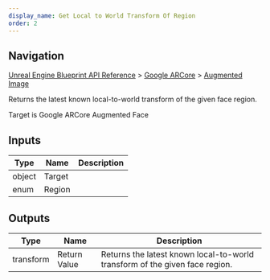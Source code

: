 ```yaml
---
display_name: Get Local to World Transform Of Region
order: 2
---
```

## Navigation

[Unreal Engine Blueprint API Reference](https://dev.epicgames.com/documentation/en-us/unreal-engine/BlueprintAPI) > [Google ARCore](https://dev.epicgames.com/documentation/en-us/unreal-engine/BlueprintAPI/GoogleARCore) > [Augmented Image](https://dev.epicgames.com/documentation/en-us/unreal-engine/BlueprintAPI/GoogleARCore/AugmentedImage)

Returns the latest known local-to-world transform of the given face region.

Target is Google ARCore Augmented Face

## Inputs

| Type | Name | Description |
| --- | --- | --- |
| object | Target |  |
| enum | Region |  |

## Outputs

| Type | Name | Description |
| --- | --- | --- |
| transform | Return Value | Returns the latest known local-to-world transform of the given face region. |
